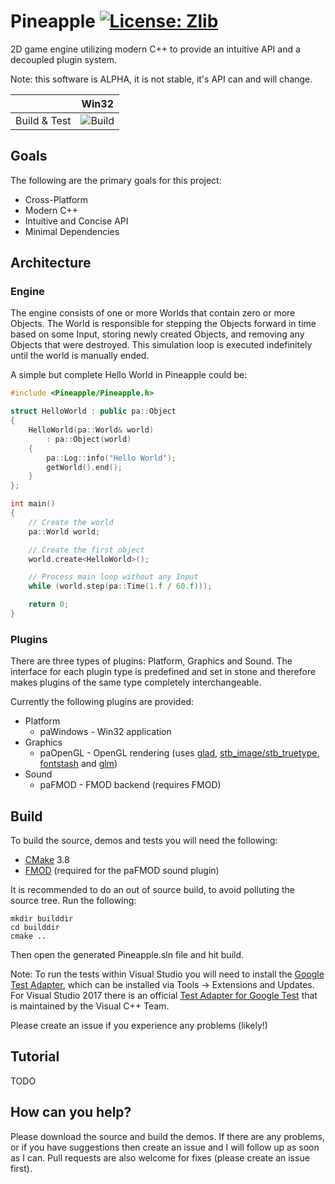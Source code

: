 # Pineapple [![License: Zlib](https://img.shields.io/badge/License-Zlib-brightgreen.svg)](https://opensource.org/licenses/Zlib)
2D game engine utilizing modern C++ to provide an intuitive API and a decoupled plugin system.

Note: this software is ALPHA, it is not stable, it's API can and will change.

|              | Win32                                                                           |
|:------------:|:------------------------------------------------------------------------------: |
| Build & Test | ![Build](https://ci.appveyor.com/api/projects/status/y9r29elqeg6hy7na?svg=true) |



## Goals
The following are the primary goals for this project:
* Cross-Platform
* Modern C++
* Intuitive and Concise API
* Minimal Dependencies

## Architecture
### Engine
The engine consists of one or more Worlds that contain zero or more Objects. The World is responsible for stepping the Objects forward in time based on some Input, storing newly created Objects, and removing any Objects that were destroyed. This simulation loop is executed indefinitely until the world is manually ended.

A simple but complete Hello World in Pineapple could be:

```c++
#include <Pineapple/Pineapple.h>

struct HelloWorld : public pa::Object
{
	HelloWorld(pa::World& world)
		: pa::Object(world)
	{
		pa::Log::info("Hello World");
		getWorld().end();
	}
};

int main()
{
	// Create the world
	pa::World world;

	// Create the first object
	world.create<HelloWorld>();

	// Process main loop without any Input
	while (world.step(pa::Time(1.f / 60.f)));

	return 0;
}
```

### Plugins
There are three types of plugins: Platform, Graphics and Sound. The interface for each plugin type is predefined and set in stone and therefore makes plugins of the same type completely interchangeable.

Currently the following plugins are provided:
* Platform
  * paWindows - Win32 application
* Graphics
  * paOpenGL - OpenGL rendering (uses [glad](https://github.com/Dav1dde/glad), [stb_image/stb_truetype](https://github.com/nothings/stb), [fontstash](https://github.com/memononen/fontstash) and [glm](https://github.com/g-truc/glm))
* Sound
  * paFMOD - FMOD backend (requires FMOD)

## Build
To build the source, demos and tests you will need the following:
* [CMake](https://cmake.org/) 3.8
* [FMOD](http://www.fmod.org/download) (required for the paFMOD sound plugin)

It is recommended to do an out of source build, to avoid polluting the source tree. Run the following:
```
mkdir builddir
cd builddir
cmake ..
```
Then open the generated Pineapple.sln file and hit build.

Note: To run the tests within Visual Studio you will need to install the [Google Test Adapter](https://github.com/csoltenborn/GoogleTestAdapter), which can be installed via Tools -> Extensions and Updates. For Visual Studio 2017 there is an official [Test Adapter for Google Test](https://marketplace.visualstudio.com/items?itemName=VisualCPPTeam.TestAdapterforGoogleTest) that is maintained by the Visual C++ Team.

Please create an issue if you experience any problems (likely!)

## Tutorial
TODO

## How can you help?
Please download the source and build the demos. If there are any problems, or if you have suggestions then create an issue and I will follow up as soon as I can. Pull requests are also welcome for fixes (please create an issue first).

